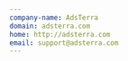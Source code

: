 ```yaml
---
company-name: AdsTerra
domain: adsterra.com
home: http://adsterra.com
email: support@adsterra.com
---
```





